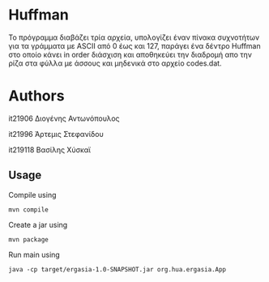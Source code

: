 
# Huffman 

Το πρόγραμμα διαβάζει τρία αρχεία, υπολογίζει έναν πίνακα συχνοτήτων για τα 
γράμματα με ASCII από 0 έως και 127, παράγει ένα δέντρο Huffman στο οποίο 
κάνει in order διάσχιση και αποθηκεύει την διαδρομή απο την ρίζα στα φύλλα 
με άσσους και μηδενικά στο αρχείο codes.dat.

# Authors

it21906 Διογένης Αντωνόπουλος

it21996 Άρτεμις Στεφανίδου

it219118 Βασίλης Χύσκαϊ

## Usage

Compile using 

```
mvn compile
```

Create a jar using 

```
mvn package
```

Run main using 

```
java -cp target/ergasia-1.0-SNAPSHOT.jar org.hua.ergasia.App
```
